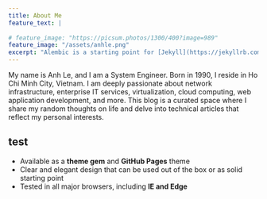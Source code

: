```yaml
---
title: About Me
feature_text: |
  
# feature_image: "https://picsum.photos/1300/400?image=989"
feature_image: "/assets/anhle.png"
excerpt: "Alembic is a starting point for [Jekyll](https://jekyllrb.com/) projects. Rather than starting from scratch, this boilerplate is designed to get the ball rolling immediately. Install it, configure it, tweak it, push it."
---
```


My name is Anh Le, and I am a System Engineer.
Born in 1990, I reside in Ho Chi Minh City, Vietnam.
I am deeply passionate about network infrastructure, enterprise IT services, virtualization, cloud computing, web application development, and more.
This blog is a curated space where I share my random thoughts on life and delve into technical articles that reflect my personal interests.


## test

- Available as a **theme gem** and **GitHub Pages** theme
- Clear and elegant design that can be used out of the box or as solid starting point
- Tested in all major browsers, including **IE and Edge**
